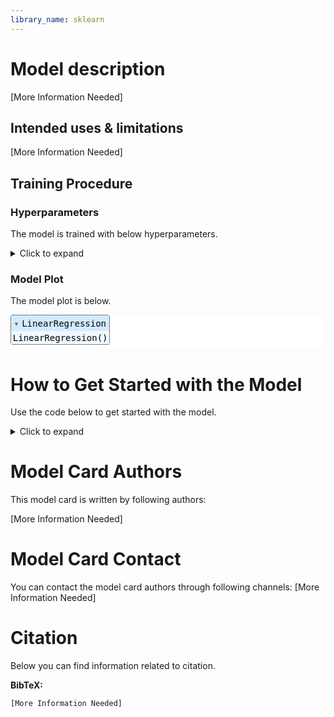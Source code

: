 ```yaml
---
library_name: sklearn
---
```


# Model description

[More Information Needed]

## Intended uses & limitations

[More Information Needed]

## Training Procedure

### Hyperparameters

The model is trained with below hyperparameters.

<details>
<summary> Click to expand </summary>

| Hyperparameters | Value |
| :-- | :-- |
| copy_X | True |
| fit_intercept | True |
| n_jobs | None |
| normalize | deprecated |
| positive | False |


</details>

### Model Plot

The model plot is below.

<style>#sk-9b2ed01e-2a91-4d1b-b35b-2f95c576d63b {color: black;background-color: white;}#sk-9b2ed01e-2a91-4d1b-b35b-2f95c576d63b pre{padding: 0;}#sk-9b2ed01e-2a91-4d1b-b35b-2f95c576d63b div.sk-toggleable {background-color: white;}#sk-9b2ed01e-2a91-4d1b-b35b-2f95c576d63b label.sk-toggleable__label {cursor: pointer;display: block;width: 100%;margin-bottom: 0;padding: 0.3em;box-sizing: border-box;text-align: center;}#sk-9b2ed01e-2a91-4d1b-b35b-2f95c576d63b label.sk-toggleable__label-arrow:before {content: "▸";float: left;margin-right: 0.25em;color: #696969;}#sk-9b2ed01e-2a91-4d1b-b35b-2f95c576d63b label.sk-toggleable__label-arrow:hover:before {color: black;}#sk-9b2ed01e-2a91-4d1b-b35b-2f95c576d63b div.sk-estimator:hover label.sk-toggleable__label-arrow:before {color: black;}#sk-9b2ed01e-2a91-4d1b-b35b-2f95c576d63b div.sk-toggleable__content {max-height: 0;max-width: 0;overflow: hidden;text-align: left;background-color: #f0f8ff;}#sk-9b2ed01e-2a91-4d1b-b35b-2f95c576d63b div.sk-toggleable__content pre {margin: 0.2em;color: black;border-radius: 0.25em;background-color: #f0f8ff;}#sk-9b2ed01e-2a91-4d1b-b35b-2f95c576d63b input.sk-toggleable__control:checked~div.sk-toggleable__content {max-height: 200px;max-width: 100%;overflow: auto;}#sk-9b2ed01e-2a91-4d1b-b35b-2f95c576d63b input.sk-toggleable__control:checked~label.sk-toggleable__label-arrow:before {content: "▾";}#sk-9b2ed01e-2a91-4d1b-b35b-2f95c576d63b div.sk-estimator input.sk-toggleable__control:checked~label.sk-toggleable__label {background-color: #d4ebff;}#sk-9b2ed01e-2a91-4d1b-b35b-2f95c576d63b div.sk-label input.sk-toggleable__control:checked~label.sk-toggleable__label {background-color: #d4ebff;}#sk-9b2ed01e-2a91-4d1b-b35b-2f95c576d63b input.sk-hidden--visually {border: 0;clip: rect(1px 1px 1px 1px);clip: rect(1px, 1px, 1px, 1px);height: 1px;margin: -1px;overflow: hidden;padding: 0;position: absolute;width: 1px;}#sk-9b2ed01e-2a91-4d1b-b35b-2f95c576d63b div.sk-estimator {font-family: monospace;background-color: #f0f8ff;border: 1px dotted black;border-radius: 0.25em;box-sizing: border-box;margin-bottom: 0.5em;}#sk-9b2ed01e-2a91-4d1b-b35b-2f95c576d63b div.sk-estimator:hover {background-color: #d4ebff;}#sk-9b2ed01e-2a91-4d1b-b35b-2f95c576d63b div.sk-parallel-item::after {content: "";width: 100%;border-bottom: 1px solid gray;flex-grow: 1;}#sk-9b2ed01e-2a91-4d1b-b35b-2f95c576d63b div.sk-label:hover label.sk-toggleable__label {background-color: #d4ebff;}#sk-9b2ed01e-2a91-4d1b-b35b-2f95c576d63b div.sk-serial::before {content: "";position: absolute;border-left: 1px solid gray;box-sizing: border-box;top: 2em;bottom: 0;left: 50%;}#sk-9b2ed01e-2a91-4d1b-b35b-2f95c576d63b div.sk-serial {display: flex;flex-direction: column;align-items: center;background-color: white;padding-right: 0.2em;padding-left: 0.2em;}#sk-9b2ed01e-2a91-4d1b-b35b-2f95c576d63b div.sk-item {z-index: 1;}#sk-9b2ed01e-2a91-4d1b-b35b-2f95c576d63b div.sk-parallel {display: flex;align-items: stretch;justify-content: center;background-color: white;}#sk-9b2ed01e-2a91-4d1b-b35b-2f95c576d63b div.sk-parallel::before {content: "";position: absolute;border-left: 1px solid gray;box-sizing: border-box;top: 2em;bottom: 0;left: 50%;}#sk-9b2ed01e-2a91-4d1b-b35b-2f95c576d63b div.sk-parallel-item {display: flex;flex-direction: column;position: relative;background-color: white;}#sk-9b2ed01e-2a91-4d1b-b35b-2f95c576d63b div.sk-parallel-item:first-child::after {align-self: flex-end;width: 50%;}#sk-9b2ed01e-2a91-4d1b-b35b-2f95c576d63b div.sk-parallel-item:last-child::after {align-self: flex-start;width: 50%;}#sk-9b2ed01e-2a91-4d1b-b35b-2f95c576d63b div.sk-parallel-item:only-child::after {width: 0;}#sk-9b2ed01e-2a91-4d1b-b35b-2f95c576d63b div.sk-dashed-wrapped {border: 1px dashed gray;margin: 0 0.4em 0.5em 0.4em;box-sizing: border-box;padding-bottom: 0.4em;background-color: white;position: relative;}#sk-9b2ed01e-2a91-4d1b-b35b-2f95c576d63b div.sk-label label {font-family: monospace;font-weight: bold;background-color: white;display: inline-block;line-height: 1.2em;}#sk-9b2ed01e-2a91-4d1b-b35b-2f95c576d63b div.sk-label-container {position: relative;z-index: 2;text-align: center;}#sk-9b2ed01e-2a91-4d1b-b35b-2f95c576d63b div.sk-container {/* jupyter's `normalize.less` sets `[hidden] { display: none; }` but bootstrap.min.css set `[hidden] { display: none !important; }` so we also need the `!important` here to be able to override the default hidden behavior on the sphinx rendered scikit-learn.org. See: https://github.com/scikit-learn/scikit-learn/issues/21755 */display: inline-block !important;position: relative;}#sk-9b2ed01e-2a91-4d1b-b35b-2f95c576d63b div.sk-text-repr-fallback {display: none;}</style><div id="sk-9b2ed01e-2a91-4d1b-b35b-2f95c576d63b" class="sk-top-container"><div class="sk-text-repr-fallback"><pre>LinearRegression()</pre><b>Please rerun this cell to show the HTML repr or trust the notebook.</b></div><div class="sk-container" hidden><div class="sk-item"><div class="sk-estimator sk-toggleable"><input class="sk-toggleable__control sk-hidden--visually" id="a4c3291f-bcf3-40f3-b284-246b11aa58ab" type="checkbox" checked><label for="a4c3291f-bcf3-40f3-b284-246b11aa58ab" class="sk-toggleable__label sk-toggleable__label-arrow">LinearRegression</label><div class="sk-toggleable__content"><pre>LinearRegression()</pre></div></div></div></div></div>

# How to Get Started with the Model

Use the code below to get started with the model.

<details>
<summary> Click to expand </summary>

```
[More Information Needed]

```

</details>




# Model Card Authors

This model card is written by following authors:

[More Information Needed]

# Model Card Contact

You can contact the model card authors through following channels:
[More Information Needed]

# Citation

Below you can find information related to citation.

**BibTeX:**
```
[More Information Needed]
```
